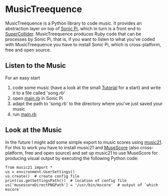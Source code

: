 # MusicTreequence
MusicTreequence is a Python library to code music. It provides an abstraction layer on top of [Sonic Pi](http://sonic-pi.net/), which in turn is a front end to [SuperCollider](http://supercollider.github.io/). MusicTreequence produces Ruby code that can be processes by Sonic Pi, that is, if you want to listen to what you've coded with MusicTreequence you have to install Sonic Pi, which is cross-platform, free and open source.
## Listen to the Music
For an easy start
 1. code some music (have a look at the small [Tutorial](./Tutorial.ipynb) for a start) and write it to a file called 'song.rb'
 1. open [main.rb](./main.rb) in Sonic Pi
 1. adapt the path to 'song.rb' to the directory where you've just saved your music
 1. run [main.rb](./main.rb)
## Look at the Music
In the future I might add some simple export to music scores using [music21](http://web.mit.edu/music21/). For this to work you have to install music21 and [MuseScore](https://musescore.org/en) (also cross-platform, free and open source) and set up music21 to use MuseScore for producing visual output by executing the following Python code:
```
from music21 import *
us = environment.UserSettings()
us.create()  # create config file
print(us.getSettingsPath())  # location of config file
us['musescoreDirectPNGPath'] = '/usr/bin/mscore'  # output of `which mscore`
```
